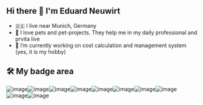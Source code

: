 ## Hi there 👋 I'm Eduard Neuwirt

<!--
**eneuwirt/eneuwirt** is a ✨ _special_ ✨ repository because its `README.md` (this file) appears on your GitHub profile.

Here are some ideas to get you started:

- 🔭 I’m currently working on ...
- 🌱 I’m currently learning ...
- 👯 I’m looking to collaborate on ...
- 🤔 I’m looking for help with ...
- 💬 Ask me about ...
- 📫 How to reach me: ...
- 😄 Pronouns: ...
- ⚡ Fun fact: ...
-->
- :de: I live near Munich, Germany
- :dog: I love pets and pet-projects. They help me in my daily professional and prvita live
- 🔭 I’m currently working on cost calculation and management system (yes, it is my hobby)

## 🛠 My badge area
![image](https://github.com/eneuwirt/eneuwirt/assets/703198/179aecd5-d31e-49da-aba7-d08c8ad91626)![image](https://github.com/eneuwirt/eneuwirt/assets/703198/79ece3c4-4a44-488a-8840-f9493ce50a1b)![image](https://github.com/eneuwirt/eneuwirt/assets/703198/b21684cf-7afb-4365-bd3f-df9e9e019491)![image](https://github.com/eneuwirt/eneuwirt/assets/703198/8758e8d2-5a01-4436-81e6-8be76e197765)![image](https://github.com/eneuwirt/eneuwirt/assets/703198/9ffb4f45-ec96-4d63-a74b-80fcb241227d)![image](https://github.com/eneuwirt/eneuwirt/assets/703198/7a09fb5b-c18d-4b83-a31b-1e1888a75f47)![image](https://github.com/eneuwirt/eneuwirt/assets/703198/024d56fb-572c-4d58-9573-eac218c7055c)![image](https://github.com/eneuwirt/eneuwirt/assets/703198/09bc51ab-9d38-4743-ac58-57285a8d5507)![image](https://github.com/eneuwirt/eneuwirt/assets/703198/06e50e13-6dfb-4fca-87a1-fe081591e93a)![image](https://github.com/eneuwirt/eneuwirt/assets/703198/85146d4b-bb05-4be2-93b8-970d58fc6dc3)












